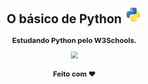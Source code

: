 <h1 align="center">O básico de Python <a href="https://www.python.org" target="_blank" rel="noreferrer"> <img src="https://raw.githubusercontent.com/devicons/devicon/master/icons/python/python-original.svg" alt="python" width="40" height="40"/></a></h1>

<h3 align="center">Estudando Python pelo W3Schools.</h3> 

<p align="center"><a href="https://www.w3profile.com/carolina-cvm" target="_blank"><img src="https://img.shields.io/badge/W3Schools-04AA6D?style=for-the-badge&logo=W3Schools&logoColor=white"></a></p>

<h3 align="center">Feito com ❤️ </h3>


